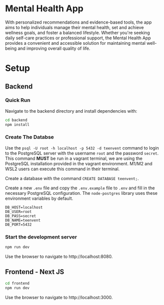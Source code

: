 # Mental Health App
With personalized recommendations and evidence-based tools, the app aims to help individuals manage their mental health, set and achieve wellness goals, and foster a balanced lifestyle. Whether you're seeking daily self-care practices or professional support, the Mental Health App provides a convenient and accessible solution for maintaining mental well-being and improving overall quality of life.

# Setup
## Backend

### Quick Run

Navigate to the backend directory and install dependencies with: 

```bash 
cd backend
npm install
```

### Create The Databse

Use the `psql -U root -h localhost -p 5432 -d teenvent` command to login to the PostgreSQL server with the username `root` and the password `secret`. This command **MUST** be run in a vagrant terminal, we are using the PostgreSQL installation provided in the vagrant environment. M1/M2 and WSL2 users can execute this command in their terminal.

Create a database with the command `CREATE DATABASE teenvent;`.

Create a new `.env` file and copy the `.env.example` file to `.env` and fill in the necessary PostgreSQL configuration. The `node-postgres` library uses these environment variables by default.

```
DB_HOST=localhost
DB_USER=root
DB_PASS=secret
DB_NAME=teenvent
DB_PORT=5432
```

### Start the development server
```bash
npm run dev
```

Use the browser to navigate to http://localhost:8080.


## Frontend - Next JS
```bash
cd frontend
npm run dev
```

Use the browser to navigate to http://localhost:3000.

